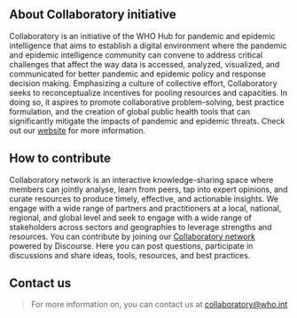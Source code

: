 ## About Collaboratory initiative
Collaboratory is an initiative of the WHO Hub for pandemic and epidemic intelligence  that aims to establish a digital environment where the pandemic and epidemic intelligence community can convene to address critical challenges that affect the way data is accessed, analyzed, visualized, and communicated for better pandemic and epidemic policy and response decision making. Emphasizing a culture of collective effort, Collaboratory seeks to reconceptualize incentives for pooling resources and capacities. In doing so, it aspires to promote collaborative problem-solving, best practice formulation, and the creation of global public health tools that can significantly mitigate the impacts of pandemic and epidemic threats.
Check out our [website]([https://collab-forum.who.int/](https://www.who.int/initiatives/collaboratory)) for more information.


## How to contribute
Collaboratory network is an interactive knowledge-sharing space where members can jointly analyse, learn from peers, tap into expert opinions, and curate resources to produce timely, effective, and actionable insights. We engage with a wide range of partners and practitioners at a local, national, regional, and global level and seek to engage with a wide range of stakeholders across sectors and geographies to leverage strengths and resources. 
You can contribute by joining our [Collaboratory network](https://collab-forum.who.int/) powered by Discourse. Here you can post questions, participate in discussions and share ideas, tools, resources, and best practices.  

## Contact us 
> For more information on, you can contact us at collaboratory@who.int
